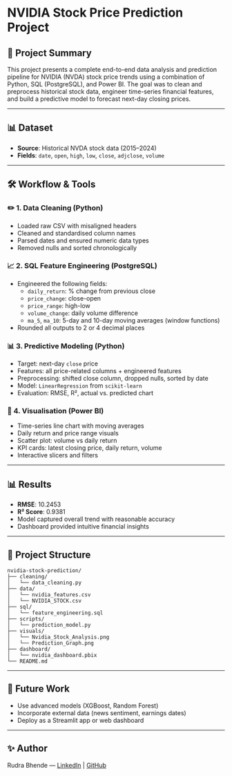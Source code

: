 
# NVIDIA Stock Price Prediction Project

## 🧠 Project Summary

This project presents a complete end-to-end data analysis and prediction pipeline for NVIDIA (NVDA) stock price trends using a combination of Python, SQL (PostgreSQL), and Power BI. The goal was to clean and preprocess historical stock data, engineer time-series financial features, and build a predictive model to forecast next-day closing prices.

---

## 📊 Dataset

- **Source**: Historical NVDA stock data (2015–2024)
- **Fields**: `date`, `open`, `high`, `low`, `close`, `adjclose`, `volume`

---

## 🛠️ Workflow & Tools

### ✏️ 1. Data Cleaning (Python)

- Loaded raw CSV with misaligned headers
- Cleaned and standardised column names
- Parsed dates and ensured numeric data types
- Removed nulls and sorted chronologically

### 📈 2. SQL Feature Engineering (PostgreSQL)

- Engineered the following fields:
  - `daily_return`: % change from previous close
  - `price_change`: close-open
  - `price_range`: high-low
  - `volume_change`: daily volume difference
  - `ma_5`, `ma_10`: 5-day and 10-day moving averages (window functions)
- Rounded all outputs to 2 or 4 decimal places

### 📊 3. Predictive Modeling (Python)

- Target: next-day `close` price
- Features: all price-related columns + engineered features
- Preprocessing: shifted close column, dropped nulls, sorted by date
- Model: `LinearRegression` from `scikit-learn`
- Evaluation: RMSE, R², actual vs. predicted chart

### 🔄 4. Visualisation (Power BI)

- Time-series line chart with moving averages
- Daily return and price range visuals
- Scatter plot: volume vs daily return
- KPI cards: latest closing price, daily return, volume
- Interactive slicers and filters

---

## 📊 Results

- **RMSE**: 10.2453
- **R² Score**: 0.9381
- Model captured overall trend with reasonable accuracy
- Dashboard provided intuitive financial insights

---

## 📁 Project Structure

```
nvidia-stock-prediction/
├── cleaning/
│   └── data_cleaning.py
├── data/
│   └── nvidia_features.csv
│   └── NVIDIA_STOCK.csv
├── sql/
│   └── feature_engineering.sql
├── scripts/
│   └── prediction_model.py
├── visuals/
│   └── Nvidia_Stock_Analysis.png
│   └── Prediction_Graph.png
├── dashboard/
│   └── nvidia_dashboard.pbix
└── README.md
```

---

## 🚀 Future Work

- Use advanced models (XGBoost, Random Forest)
- Incorporate external data (news sentiment, earnings dates)
- Deploy as a Streamlit app or web dashboard

---

## ✨ Author

Rudra Bhende — [LinkedIn](https://www.linkedin.com/in/rudra-bhende/) | [GitHub](https://github.com/rudrabhende03/Rudra-s-Portfolio)
